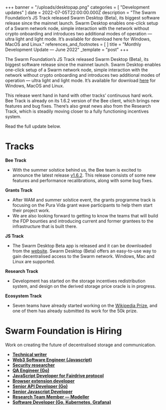 +++
banner = "/uploads/desktopap.png"
categories = [ "Development updates" ]
date = 2022-07-05T22:00:00.000Z
description = "The Swarm Foundation’s JS Track released Swarm Desktop (Beta), its biggest software release since the mainnet launch. Swarm Desktop enables one-click setup of a Swarm network node, simple interaction with the network without crypto onboarding and introduces two additional modes of operation — ultra light and light mode. It’s available for download here for Windows, MacOS and Linux."
references_and_footnotes = [ ]
title = "Monthly Development Update — June 2022"
_template = "post"
+++


The Swarm Foundation’s JS Track released Swarm Desktop (Beta), its biggest software release since the mainnet launch. Swarm Desktop enables one-click setup of a Swarm network node, simple interaction with the network without crypto onboarding and introduces two additional modes of operation — ultra light and light mode. It’s available for download [here](https://desktop.ethswarm.org/) for Windows, MacOS and Linux.

This release went hand in hand with other tracks’ continuous hard work. Bee Track is already on its 1.6.2 version of the Bee client, which brings new features and bug fixes. There’s also great news also from the Research Track, which is steadily moving closer to a fully functioning incentives system.

Read the full update below.

# Tracks

**Bee Track**

- With the summer solstice behind us, the Bee team is excited to announce the latest release [v1.6.2](https://github.com/ethersphere/bee/releases/tag/v1.6.2). This release consists of some new features and performance recalibrations, along with some bug fixes.

**Grants Track**

- After WAM and summer solstice event, the grants programme track is focusing on the Pura Vida grant wave participants to help them start their project work.
- We are also looking forward to getting to know the teams that will build the FDP bounties and introducing current and former grantees to the infrastructure that is built there.

**JS Track**

- The Swarm Desktop Beta app is released and it can be downloaded from the [website](https://desktop.ethswarm.org/). Swarm Desktop (Beta) offers an easy-to-use way to gain decentralised access to the Swarm network. Windows, Mac and Linux are supported.

**Research Track**

- Development has started on the storage incentives redistribution system, and design on the derived storage price oracle is in progress.

**Ecosystem Track**

- Seven teams have already started working on the [Wikipedia Prize](https://gitcoin.co/issue/28926), and one of them has already submitted its work for the 50k prize.

# Swarm Foundation is Hiring

Work on creating the future of decentralised storage and communication.

- [**Technical writer**](https://www.ethswarm.org/jobs-technical-writer.html)
- [**Web3 Software Engineer (Javascript)**](https://www.ethswarm.org/jobs-web3-software-engineer-javascript.html)
- [**Security researcher**](https://www.ethswarm.org/jobs-security-researcher.html)
- [**QA Engineer (Go)**](https://www.ethswarm.org/jobs-QA-engineer-go.html)
- [**JavaScript Developer for Fairdrive protocol**](https://www.ethswarm.org/jobs-javascript-developer-fairdrive.html)
- [**Browser extension developer**](https://www.ethswarm.org/jobs-browser-extension-developer.html)
- [**Senior API Developer (Go)**](https://www.ethswarm.org/jobs-senior-API-developer-go.html)
- [**Senior Javascript Developer**](https://www.ethswarm.org/jobs-senior-javascript-developer.html)
- [**Research Team Member — Modeller**](https://www.ethswarm.org/modeller-swarm-research-team.html)
- [**Software Developer (Go, Kubernetes, Grafana)**](https://www.ethswarm.org/software-developer-swarm-research-team.html)
